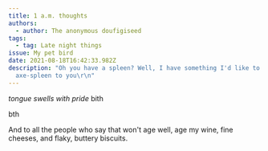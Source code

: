 ```yaml
---
title: 1 a.m. thoughts
authors:
  - author: The anonymous doufigiseed
tags:
  - tag: Late night things
issue: My pet bird
date: 2021-08-18T16:42:33.982Z
description: "Oh you have a spleen? Well, I have something I'd like to
  axe-spleen to you\r\n"
---
```

*tongue swells with pride* bith

bth

And to all the people who say that won't age well, age my wine, fine cheeses, and flaky, buttery biscuits.